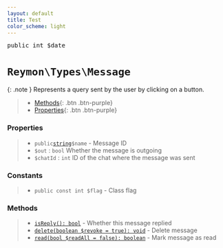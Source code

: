```yaml
---
layout: default
title: Test
color_scheme: light
---
```


> <figure class="highlight">
<pre><span class="nb">public</span>&nbsp;<span class="s1">int</span>&nbsp;<span class="k">$date</span></pre>
</figure>


<h1><code>Reymon\Types\Message</code></h1>

{: .note }
Represents a query sent by the user by clicking on a button.

> - [Methods](#Methods){: .btn .btn-purple}
> - [Properties](#Properties){: .btn .btn-purple}

### Properties
> - `public`[`string`](#felan)`$name` - Message ID
> - `$out` : `bool` Whether the message is outgoing
> - `$chatId` : `int` ID of the chat where the message was sent

### Constants
> - `public const int $flag` - Class flag

### Methods
> - [`isReply(): bool`](#felan) - Whether this message replied
> - [`delete(boolean $revoke = true): void`](#felan) - Delete message
> - [`read(bool $readAll = false): boolean`](#felan) - Mark message as read
